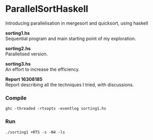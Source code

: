 # ParallelSortHaskell
Introducing parallelisation in mergesort and quicksort, using haskell

**sorting1.hs**   
Sequential program and main starting point of my exploration.

**sorting2.hs**     
Parallelised version.

**sorting3.hs**   
An effort to increase the efficiency.

**Report 16308185**    
Report describing all the techniques I tried, with discussions.   


### Compile
`ghc -threaded -rtsopts -eventlog sorting1.hs`


### Run
`./sorting1 +RTS -s -N4 -ls`
